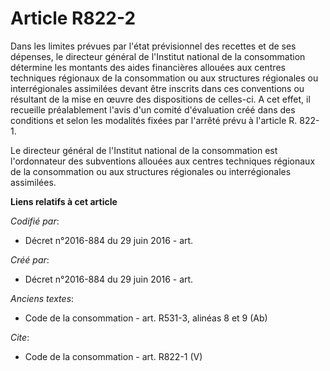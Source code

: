 # Article R822-2

Dans les limites prévues par l'état prévisionnel des recettes et de ses dépenses, le directeur général de l'Institut national
de la consommation détermine les montants des aides financières allouées aux centres techniques régionaux de la consommation
ou aux structures régionales ou interrégionales assimilées devant être inscrits dans ces conventions ou résultant de la mise
en œuvre des dispositions de celles-ci. A cet effet, il recueille préalablement l'avis d'un comité d'évaluation créé dans des
conditions et selon les modalités fixées par l'arrêté prévu à l'article R. 822-1. 

Le directeur général de l'Institut national de la consommation est l'ordonnateur des subventions allouées aux centres
techniques régionaux de la consommation ou aux structures régionales ou interrégionales assimilées.

**Liens relatifs à cet article**

_Codifié par_:

  - Décret n°2016-884 du 29 juin 2016 - art.

_Créé par_:

  - Décret n°2016-884 du 29 juin 2016 - art.

_Anciens textes_:

  - Code de la consommation - art. R531-3, alinéas 8 et 9 (Ab)

_Cite_:

  - Code de la consommation - art. R822-1 (V)
